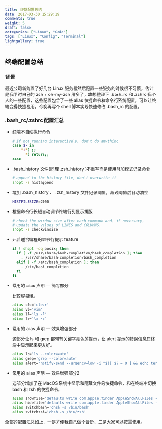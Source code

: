 ```yaml
---
title: 终端配置总结
date: 2017-03-30 15:29:19
comments: true
weight: 5
draft: false
categories: ["Linux", "Code"]
tags: ["Linux", "Config", "Terminal"]
lightgallery: true
---
```


## 终端配置总结

### 背景

最近公司新购置了好几台 Linux 服务器然后配置一些服务的时候很不习惯，估计是我平时自己的 zsh + oh-my-zsh 用多了，故想整理下 .bash_rc 和 .zshrc 我个人的一些配置，这些配置包含了一些 alias 快捷命令和命令行系统配置，可以让终端变得快捷易用，今晚再写个 shell 脚本实现快速修改 .bash_rc 的配置。
<!--more-->
### .bash_rc/.zshrc 配置汇总

- 终端不自动执行命令

  ``` bash
  # If not running interactively, don't do anything
  case $- in
      *i*) ;;
        *) return;;
  esac
  ```

- .bash_history 文件(同理 .zsh_history )不重写而是使用附加模式记录命令

  ``` bash
  # append to the history file, don't overwrite it
  shopt -s histappend
  ```

- 增加 .bash_history 、 .zsh_history 文件记录阈值，超过阈值后自动清空

  ``` bash
  HISTFILESIZE=2000
  ```

- 根据命令行长短自动调节终端行列显示排版

  ``` bash
  # check the window size after each command and, if necessary,
  # update the values of LINES and COLUMNS.
  shopt -s checkwinsize
  ```

- 开启适合编程的命令行提示 feature

  ``` bash
  if ! shopt -oq posix; then
    if [ -f /usr/share/bash-completion/bash_completion ]; then
      . /usr/share/bash-completion/bash_completion
    elif [ -f /etc/bash_completion ]; then
      . /etc/bash_completion
    fi
  fi
  ```

- 常用的 alias 声明 — 简写部分

  比较容易懂。

  ``` bash
  alias cls='clear'
  alias vi='vim'
  alias ll='ls -l'
  alias la='ls -a'
  ```

- 常用的 alias 声明 — 效果增强部分

  这部分让 ls 和 grep 都带有关键字亮色的提示，让 alert 提示的错误信息在终端中显示起来更友好。

  ``` bash
  alias ls='ls --color=auto'
  alias grep='grep --color=auto'
  alias alert='notify-send --urgency=low -i "$([ $? = 0 ] && echo terminal || echo error)" "$(history|tail -n1|sed -e '\''s/^\s*[0-9]\+\s*//;s/[;&|]\s*alert$//'\'')"'
  ```

- 常用的 alias 声明 — 效果增强部分2

  这部分增加了在 MacOS 系统中显示和隐藏文件的快捷命令，和在终端中切换 bash 和 zsh 的快捷命令。

  ``` bash
  alias showfile='defaults write com.apple.finder AppleShowAllFiles -boolean true ; killall Finde    r'
  alias hidefile='defaults write com.apple.finder AppleShowAllFiles -boolean false ; killall Find    er'
  alias switchbash='chsh -s /bin/bash'
  alias switchzsh='chsh -s /bin/zsh'
  ```

全部的配置汇总如上，一是方便我自己做个备份，二是大家可以按需使用。
